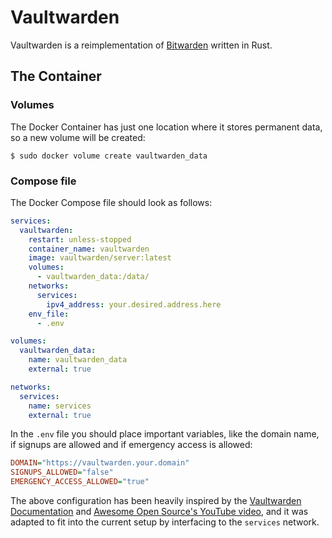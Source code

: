 # Vaultwarden
Vaultwarden is a reimplementation of [Bitwarden](https://bitwarden.com/) written in Rust.

## The Container
### Volumes
The Docker Container has just one location where it stores permanent data, so a new volume will be created:

```shell
$ sudo docker volume create vaultwarden_data
```

### Compose file
The Docker Compose file should look as follows:

```yaml
services:
  vaultwarden:
    restart: unless-stopped
    container_name: vaultwarden
    image: vaultwarden/server:latest
    volumes:
      - vaultwarden_data:/data/
    networks:
      services:
        ipv4_address: your.desired.address.here
    env_file:
      - .env

volumes:
  vaultwarden_data:
    name: vaultwarden_data
    external: true

networks:
  services:
    name: services
    external: true
```

In the `.env` file you should place important variables, like the domain name, if signups are allowed and if emergency access is allowed:

```ini
DOMAIN="https://vaultwarden.your.domain"
SIGNUPS_ALLOWED="false"
EMERGENCY_ACCESS_ALLOWED="true"
```

The above configuration has been heavily inspired by the [Vaultwarden Documentation](https://github.com/dani-garcia/vaultwarden) and [Awesome Open Source's YouTube video](https://www.youtube.com/watch?v=mq7n_0Xs1Kg), and it was adapted to fit into the current setup by interfacing to the `services` network.
